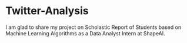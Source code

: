 # Twitter-Analysis

I am glad to share my project on Scholastic Report of Students based on Machine Learning Algorithms as a Data Analyst Intern at ShapeAI.
